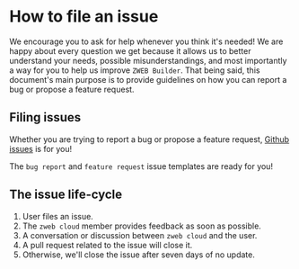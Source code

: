 # How to file an issue

We encourage you to ask for help whenever you think it's needed! We are happy about every question we get because it allows us to better understand your needs, possible misunderstandings, and most importantly a way for you to help us improve `ZWEB Builder`. That being said, this document's main purpose is to provide guidelines on how you can report a bug or propose a feature request.

## Filing issues

Whether you are trying to report a bug or propose a feature request, [Github issues](https://github.com/zilliangroup/zweb/issues) is for you!

The `bug report` and `feature request` issue templates are ready for you!

## The issue life-cycle

1. User files an issue.
2. The `zweb cloud` member provides feedback as soon as possible.
3. A conversation or discussion between `zweb cloud` and the user.
4. A pull request related to the issue will close it.
5. Otherwise, we'll close the issue after seven days of no update.
